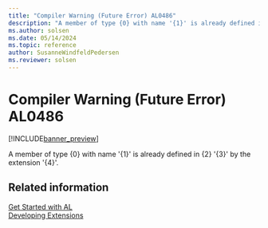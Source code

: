 ```yaml
---
title: "Compiler Warning (Future Error) AL0486"
description: "A member of type {0} with name '{1}' is already defined in {2} '{3}' by the extension '{4}'."
ms.author: solsen
ms.date: 05/14/2024
ms.topic: reference
author: SusanneWindfeldPedersen
ms.reviewer: solsen
---
```

[//]: # (START>DO_NOT_EDIT)
[//]: # (IMPORTANT:Do not edit any of the content between here and the END>DO_NOT_EDIT.)
[//]: # (Any modifications should be made in the .xml files in the ModernDev repo.)
# Compiler Warning (Future Error) AL0486

[!INCLUDE[banner_preview](../includes/banner_preview.md)]

A member of type {0} with name '{1}' is already defined in {2} '{3}' by the extension '{4}'.


[//]: # (IMPORTANT: END>DO_NOT_EDIT)
## Related information  
[Get Started with AL](../devenv-get-started.md)  
[Developing Extensions](../devenv-dev-overview.md)  
